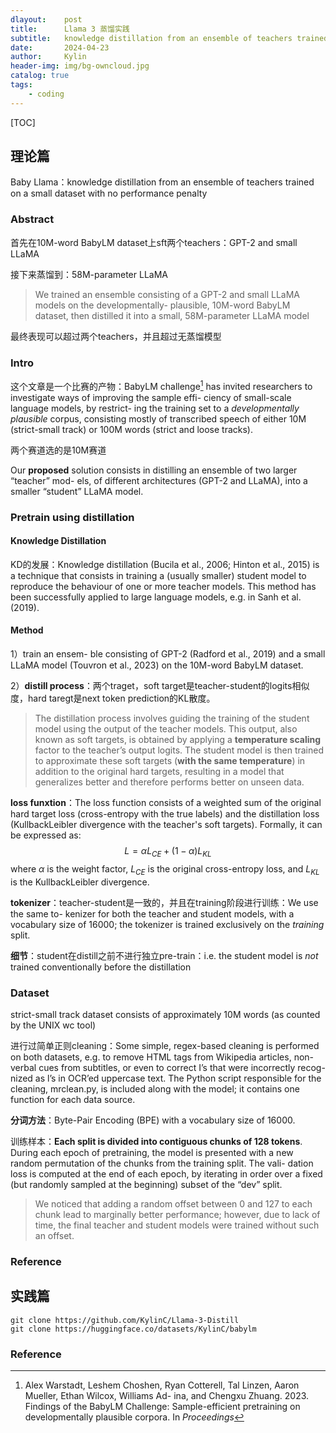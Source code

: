 ```yaml
---
dlayout:    post
title:      Llama 3 蒸馏实践
subtitle:   knowledge distillation from an ensemble of teachers trained on a small dataset with no performance penalty
date:       2024-04-23
author:     Kylin
header-img: img/bg-owncloud.jpg
catalog: true
tags:
    - coding
---
```




[TOC]





## 理论篇

Baby Llama：knowledge distillation from an ensemble of teachers trained on a small dataset with no performance penalty



### Abstract

首先在10M-word BabyLM dataset上sft两个teachers：GPT-2 and small LLaMA

接下来蒸馏到：58M-parameter LLaMA

> We trained an ensemble consisting of a GPT-2 and small LLaMA models on the developmentally- plausible, 10M-word BabyLM dataset, then distilled it into a small, 58M-parameter LLaMA model

最终表现可以超过两个teachers，并且超过无蒸馏模型



### Intro

这个文章是一个比赛的产物：BabyLM challenge[^1] has invited researchers to investigate ways of improving the sample effi- ciency of small-scale language models, by restrict- ing the training set to a *developmentally plausible* corpus, consisting mostly of transcribed speech of either 10M (strict-small track) or 100M words (strict and loose tracks).

两个赛道选的是10M赛道

Our **proposed** solution consists in distilling an ensemble of two larger “teacher” mod- els, of different architectures (GPT-2 and LLaMA), into a smaller “student” LLaMA model.



### Pretrain using distillation

#### Knowledge Distillation

KD的发展：Knowledge distillation (Bucila et al., 2006; Hinton et al., 2015) is a technique that consists in training a (usually smaller) student model to reproduce the behaviour of one or more teacher models. This method has been successfully applied to large language models, e.g. in Sanh et al. (2019).

#### Method

1）train an ensem- ble consisting of GPT-2 (Radford et al., 2019) and a small LLaMA model (Touvron et al., 2023) on the 10M-word BabyLM dataset.

2）**distill process**：两个traget，soft target是teacher-student的logits相似度，hard taregt是next token prediction的KL散度。

> The distillation process involves guiding the training of the student model using the output of the teacher models. This output, also known as soft targets, is obtained by applying a **temperature scaling** factor to the teacher’s output logits. The student model is then trained to approximate these soft targets (**with the same temperature**) in addition to the original hard targets, resulting in a model that generalizes better and therefore performs better on unseen data.

**loss funxtion**：The loss function consists of a weighted sum of the original hard target loss (cross-entropy with the true labels) and the distillation loss (KullbackLeibler divergence with the teacher's soft targets). Formally, it can be expressed as:
$$
L=\alpha L_{C E}+(1-\alpha) L_{K L}
$$
where $\alpha$ is the weight factor, $L_{C E}$ is the original cross-entropy loss, and $L_{K L}$ is the KullbackLeibler divergence.

**tokenizer**：teacher-student是一致的，并且在training阶段进行训练：We use the same to- kenizer for both the teacher and student models, with a vocabulary size of 16000; the tokenizer is trained exclusively on the *training* split.

**细节**：student在distill之前不进行独立pre-train：i.e. the student model is *not* trained conventionally before the distillation



### Dataset

strict-small track dataset consists of approximately 10M words (as counted by the UNIX wc tool)

进行过简单正则cleaning：Some simple, regex-based cleaning is performed on both datasets, e.g. to remove HTML tags from Wikipedia articles, non-verbal cues from subtitles, or even to correct I’s that were incorrectly recog- nized as l’s in OCR’ed uppercase text. The Python script responsible for the cleaning, mrclean.py, is included along with the model; it contains one function for each data source.

**分词方法**：Byte-Pair Encoding (BPE) with a vocabulary size of 16000. 

训练样本：**Each split is divided into contiguous chunks of 128 tokens**. During each epoch of pretraining, the model is presented with a new random permutation of the chunks from the training split. The vali- dation loss is computed at the end of each epoch, by iterating in order over a fixed (but randomly sampled at the beginning) subset of the “dev” split.

> We noticed that adding a random offset between 0 and 127 to each chunk lead to marginally better performance; however, due to lack of time, the final teacher and student models were trained without such an offset.





### Reference

[^1]:Alex Warstadt, Leshem Choshen, Ryan Cotterell, Tal Linzen, Aaron Mueller, Ethan Wilcox, Williams Ad- ina, and Chengxu Zhuang. 2023. Findings of the BabyLM Challenge: Sample-efficient pretraining on developmentally plausible corpora. In *Proceedings*



## 实践篇

```
git clone https://github.com/KylinC/Llama-3-Distill
git clone https://huggingface.co/datasets/KylinC/babylm
```





### Reference

[^1]:Task-specific knowledge distillation for BERT using Hugging Face Transformers. https://github.com/philschmid/knowledge-distillation-transformers-pytorch-sagemaker/blob/master/knowledge-distillation.ipynb

